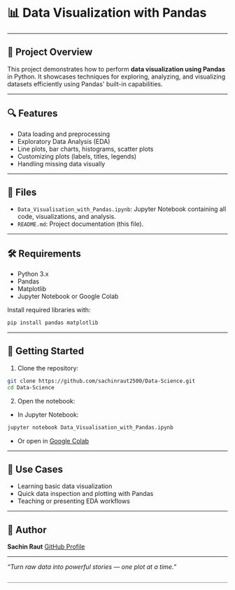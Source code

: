 # 📊 Data Visualization with Pandas

---

## 📝 Project Overview

This project demonstrates how to perform **data visualization using Pandas** in Python. It showcases techniques for exploring, analyzing, and visualizing datasets efficiently using Pandas' built-in capabilities.

------

## 🔍 Features

- Data loading and preprocessing  
- Exploratory Data Analysis (EDA)  
- Line plots, bar charts, histograms, scatter plots  
- Customizing plots (labels, titles, legends)  
- Handling missing data visually  

---

## 📁 Files

- `Data_Visualisation_with_Pandas.ipynb`: Jupyter Notebook containing all code, visualizations, and analysis.  
- `README.md`: Project documentation (this file).

---

## 🛠️ Requirements

- Python 3.x  
- Pandas  
- Matplotlib  
- Jupyter Notebook or Google Colab

Install required libraries with:

```bash
pip install pandas matplotlib
````

---

## 🚀 Getting Started

1. Clone the repository:

```bash
git clone https://github.com/sachinraut2500/Data-Science.git
cd Data-Science
```

2. Open the notebook:

* In Jupyter Notebook:

```bash
jupyter notebook Data_Visualisation_with_Pandas.ipynb
```

* Or open in [Google Colab](https://colab.research.google.com/github/sachinraut2500/Data-Science/blob/main/Data_Visualisation_with_Pandas.ipynb)

---

## 📌 Use Cases

* Learning basic data visualization
* Quick data inspection and plotting with Pandas
* Teaching or presenting EDA workflows

---

## 👤 Author

**Sachin Raut**
[GitHub Profile](https://github.com/sachinraut2500)

---

*“Turn raw data into powerful stories — one plot at a time.”*

```
_________________________________________________________________________
